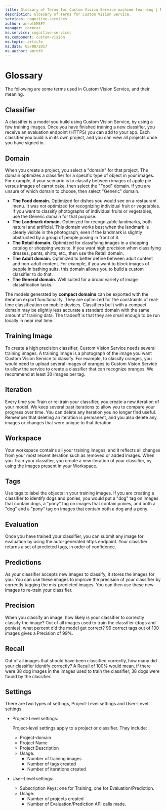 ```yaml
---
title: Glossary of Terms for Custom Vision Service machine learning | Microsoft Docs
description: Glossary of Terms for Custom Vision Service.
services: cognitive-services
author: anrothMSFT
manager: corncar
ms.service: cognitive-services
ms.component: custom-vision
ms.topic: article
ms.date: 05/08/2017
ms.author: anroth
---
```

# Glossary

The following are some terms used in Custom Vision Service, and their meaning.

## Classifier

A classifier is a model you build using Custom Vision Service, by using a few training images. Once you have finished training a new classifier, you receive an evaluation endpoint (HTTPS) you can add to your app. Each classifier you build is in its own project, and you can view all projects once you have signed in.

## Domain

When you create a project, you select a "domain" for that project. The domain optimizes a classifier for a specific type of object in your images. For example, if your scenario is to classify between images of apple pie versus images of carrot cake, then select the "Food" domain. If you are unsure of which domain to choose, then select "Generic" domain.

- **The Food domain.** Optimized for dishes you would see on a restaurant menu. It was not optimized for recognizing individual fruit or vegetables. If you want to classify photographs of individual fruits or vegetables, use the Generic domain for that purpose.
- **The Landmark domain.** Optimized for recognizable landmarks, both natural and artificial. This domain works best when the landmark is clearly visible in the photograph, even if the landmark is slightly obstructed by a group of people posing in front of it.
- **The Retail domain.** Optimized for classifying images in a shopping catalog or shopping website. If you want high precision when classifying dresses, pants, shirts, etc., then use the Retail domain.
- **The Adult domain.** Optimized to better define between adult content and non-adult content. For example, if you want to block images of people in bathing suits, this domain allows you to build a custom classifier to do that.
- **The General domain.** Well suited for a broad variety of image classification tasks.

The models generated by **compact domains** can be exported with the iteration export functionality. They are optimized for the constraints of real-time classification on mobile devices. Classifiers built with a compact domain may be slightly less accurate a standard domain with the same amount of training data. The tradeoff is that they are small enough to be run locally in near real time. 

## Training Image

To create a high precision classifier, Custom Vision Service needs several training images. A training image is a photograph of the image you want Custom Vision Service to classify. For example, to classify oranges, you would need to upload several images of oranges to Custom Vision Service to allow the service to create a classifier that can recognize oranges. We recommend at least 30 images per tag.

## Iteration

Every time you Train or re-train your classifier, you create a new iteration of your model. We keep several past iterations to allow you to compare your progress over time. You can delete any iteration you no longer find useful. Remember that deleting an iteration is permanent, and you also delete any images or changes that were unique to that iteration. 

## Workspace

Your workspace contains all your training images, and it reflects all changes from your most recent iteration such as removed or added images. When you Train your classifier, you create a new iteration of your classifier, by using the images present in your Workspace.

## Tags

Use tags to label the objects in your training images. If you are creating a classifier to identify dogs and ponies, you would put a "dog" tag on images that contain dogs, a "pony" tag on images that contain ponies, and both a "dog" and a "pony" tag on images that contain both a dog and a pony.

## Evaluation

Once you have trained your classifier, you can submit any image for evaluation by using the auto-generated https endpoint. Your classifier returns a set of predicted tags, in order of confidence.

## Predictions

As your classifier accepts new images to classify, it stores the images for you. You can use these images to improve the precision of your classifier by correctly tagging the mis-predicted images. You can then use these new images to re-train your classifier.

## Precision

When you classify an image, how likely is your classifier to correctly classify the image? Out of all images used to train the classifier (dogs and ponies), what percent did the model get correct? 99 correct tags out of 100 images gives a Precision of 99%.

## Recall

Out of all images that should have been classified correctly, how many did your classifier identify correctly? A Recall of 100% would mean, if there were 38 dog images in the images used to train the classifier, 38 dogs were found by the classifier.

## Settings

There are two types of settings, Project-Level settings and User-Level settings.

- Project-Level settings: 
  
  Project-level settings apply to a project or classifier. They include:

   - Project-domain
   - Project Name
   - Project Description
   - Usage:
      - Number of training images
      - Number of tags created
      - Number of iterations created

- User-Level settings: 
   - Subscription Keys: one for Training, one for Evaluation/Prediction.
   - Usage:
      - Number of projects created
      - Number of Evaluation/Prediction API calls made.
